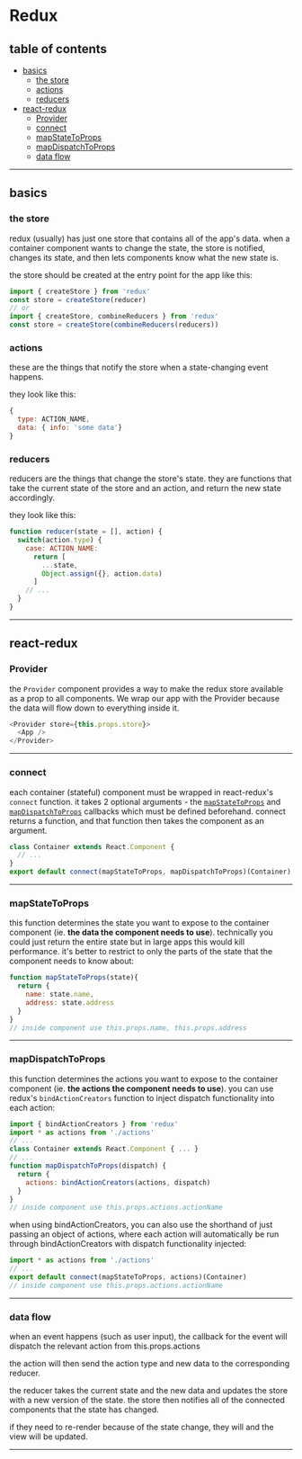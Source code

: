 # Redux

## table of contents

- [basics]()
  - [the store]()
  - [actions]()
  - [reducers]()
- [react-redux]()
  - [Provider]()
  - [connect]()
  - [mapStateToProps]()
  - [mapDispatchToProps]()
  - [data flow]()
----

## basics

### the store

redux (usually) has just one store that contains all of the app's data. when a container component wants to change the state, the store is notified, changes its state, and then lets components know what the new state is.

the store should be created at the entry point for the app like this:

```js
import { createStore } from 'redux'
const store = createStore(reducer)
// or
import { createStore, combineReducers } from 'redux'
const store = createStore(combineReducers(reducers))
```

### actions
these are the things that notify the store when a state-changing event happens.

they look like this:

```js
{
  type: ACTION_NAME,
  data: { info: 'some data'}
}
```

### reducers
reducers are the things that change the store's state. they are functions that take the current state of the store and an action, and return the new state accordingly.

they look like this:

```js
function reducer(state = [], action) {
  switch(action.type) {
    case: ACTION_NAME:
      return [
        ...state,
        Object.assign({}, action.data)
      ]
    // ...
  }
}
```

----

## react-redux

### Provider

the `Provider` component provides a way to make the redux store available as a prop to all components. We wrap our app with the Provider because the data will flow down to everything inside it.

```js
<Provider store={this.props.store}>
  <App />
</Provider>
```

----

### connect

each container (stateful) component must be wrapped in react-redux's `connect` function. it takes 2 optional arguments - the [`mapStateToProps`](#mapStateToProps) and [`mapDispatchToProps`](#mapDispatchToProps) callbacks which must be defined beforehand. connect returns a function, and that function then takes the component as an argument.

```js
class Container extends React.Component {
  // ...
}
export default connect(mapStateToProps, mapDispatchToProps)(Container)
```

----

### mapStateToProps

this function determines the state you want to expose to the container component (ie. **the data the component needs to use**). technically you could just return the entire state but in large apps this would kill performance. it's better to restrict to only the parts of the state that the component needs to know about:

```js
function mapStateToProps(state){
  return {
    name: state.name,
    address: state.address    
  }
}
// inside component use this.props.name, this.props.address
```

----

### mapDispatchToProps

this function determines the actions you want to expose to the container component (ie. **the actions the component needs to use**). you can use redux's `bindActionCreators` function to inject dispatch functionality into each action:

```js
import { bindActionCreators } from 'redux'
import * as actions from './actions'
// ...
class Container extends React.Component { ... }
// ...
function mapDispatchToProps(dispatch) {
  return {
    actions: bindActionCreators(actions, dispatch)
  }
}
// inside component use this.props.actions.actionName
```

when using bindActionCreators, you can also use the shorthand of just passing an object of actions, where each action will automatically be run through bindActionCreators with dispatch functionality injected:

```js
import * as actions from './actions'
// ...
export default connect(mapStateToProps, actions)(Container)
// inside component use this.props.actions.actionName
```

----

### data flow

when an event happens (such as user input), the callback for the event will dispatch the relevant action from this.props.actions

the action will then send the action type and new data to the corresponding reducer.

the reducer takes the current state and the new data and updates the store with a new version of the state. the store then notifies all of the connected components that the state has changed.

if they need to re-render because of the state change, they will and the view will be updated.

----

###
